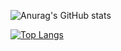 ![Anurag's GitHub stats](https://github-readme-stats.vercel.app/api?username=anuraghazra&show_icons=true&theme=onedark)


[![Top Langs](https://github-readme-stats.vercel.app/api/top-langs/?username=anuraghazra&layout=compact)](https://github.com/anuraghazra/github-readme-stats)
